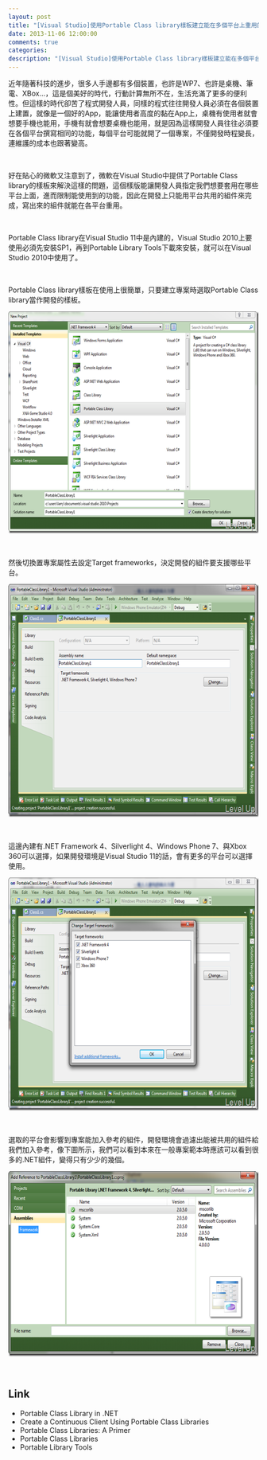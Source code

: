 ```yaml
---
layout: post
title: "[Visual Studio]使用Portable Class library樣板建立能在多個平台上重用的組件"
date: 2013-11-06 12:00:00
comments: true
categories: 
description: "[Visual Studio]使用Portable Class library樣板建立能在多個平台上重用的組件"
---
```

<p>
	近年隨著科技的進步，很多人手邊都有多個裝置，也許是WP7、也許是桌機、筆電、XBox...，這是個美好的時代，行動計算無所不在，生活充滿了更多的便利性。但這樣的時代卻苦了程式開發人員，同樣的程式往往開發人員必須在各個裝置上建置，就像是一個好的App，能讓使用者高度的黏在App上，桌機有使用者就會想要手機也能用，手機有就會想要桌機也能用，就是因為這樣開發人員往往必須要在各個平台撰寫相同的功能，每個平台可能就開了一個專案，不僅開發時程變長，連維護的成本也跟著變高。</p>
<p>
	 </p>
<p>
	好在貼心的微軟又注意到了，微軟在Visual Studio中提供了Portable Class library的樣板來解決這樣的問題，這個樣版能讓開發人員指定我們想要套用在哪些平台上面，進而限制能使用到的功能，因此在開發上只能用平台共用的組件來完成，寫出來的組件就能在各平台重用。</p>
<p>
	 </p>
<p>
	Portable Class library在Visual Studio 11中是內建的，Visual Studio 2010上要使用必須先安裝SP1，再到Portable Library Tools下載來安裝，就可以在Visual Studio 2010中使用了。</p>
<p>
	 </p>
<p>
	Portable Class library樣板在使用上很簡單，只要建立專案時選取Portable Class library當作開發的樣板。</p>
<p>
	<img alt="image" border="0" height="446" src="\images\posts\01f55ecc-a9b5-4e3a-93a6-59606d12b654\image_thumb.png" style="border-bottom: 0px; border-left: 0px; border-top: 0px; border-right: 0px" width="644" /></p>
<p>
	 </p>
<p>
	然後切換置專案屬性去設定Target frameworks，決定開發的組件要支援哪些平台。</p>
<p>
	<img alt="image" border="0" height="468" src="\images\posts\01f55ecc-a9b5-4e3a-93a6-59606d12b654\image_thumb_2.png" style="border-bottom: 0px; border-left: 0px; border-top: 0px; border-right: 0px" width="644" /></p>
<p>
	 </p>
<p>
	這邊內建有.NET Framework 4、Silverlight 4、Windows Phone 7、與Xbox 360可以選擇，如果開發環境是Visual Studio 11的話，會有更多的平台可以選擇使用。</p>
<p>
	<img alt="image" border="0" height="468" src="\images\posts\01f55ecc-a9b5-4e3a-93a6-59606d12b654\image_thumb_3.png" style="border-bottom: 0px; border-left: 0px; border-top: 0px; border-right: 0px" width="644" /></p>
<p>
	 </p>
<p>
	選取的平台會影響到專案能加入參考的組件，開發環境會過濾出能被共用的組件給我們加入參考，像下圖所示，我們可以看到本來在一般專案範本時應該可以看到很多的.NET組件，變得只有少少的幾個。</p>
<p>
	<img alt="image" border="0" height="372" src="\images\posts\01f55ecc-a9b5-4e3a-93a6-59606d12b654\image_thumb_4.png" style="border-bottom: 0px; border-left: 0px; border-top: 0px; border-right: 0px" width="644" /></p>
<p>
	 </p>
<h2>
	Link</h2>
<ul>
	<li>
		Portable Class Library in .NET</li>
	<li>
		Create a Continuous Client Using Portable Class Libraries</li>
	<li>
		Portable Class Libraries: A Primer</li>
	<li>
		Portable Class Libraries</li>
	<li>
		Portable Library Tools</li>
</ul>
